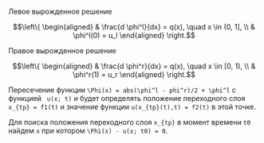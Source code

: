 Левое вырожденное решение
```math
\left\{
\begin{aligned}
    & \frac{d \phi^l}{dx} = q(x), \quad x \in (0, 1], \\
    & \phi^l(0) = u_l
\end{aligned}
\right.
```

Правое вырожденное решение
```math
\left\{
\begin{aligned}
    & \frac{d \phi^r}{dx} = q(x), \quad x \in [0, 1), \\
    & \phi^r(1) = u_r
\end{aligned}
\right.
```

Пересечение функции ``\Phi(x) = abs(\phi^l - phi^r)/2 + \phi^l`` с функцией `` u(x; t)`` и будет определять положение переходного слоя ``x_{tp} = f1(t)`` и значение функции ``u(x_{tp}(t),t) = f2(t)`` в этой точке.

Для поиска положения переходного слоя ``x_{tp}`` в момент времени ``t0`` найдем ``x`` при котором ``\Phi(x) - u(x; t0) = 0``.

